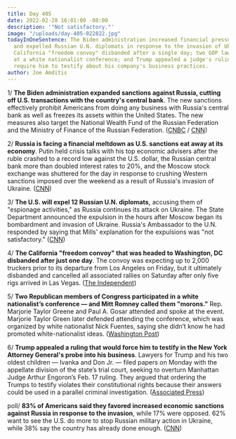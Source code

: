 ```yaml
---
title: Day 405
date: 2022-02-28 16:01:00 -08:00
description: '"Not satisfactory."'
image: "/uploads/day-405-022822.jpg"
todayInOneSentence: The Biden administration increased financial pressure on Russia
  and expelled Russian U.N. diplomats in response to the invasion of Ukraine; the
  California "freedom convoy" disbanded after a single day; two GOP lawmakers spoke
  at a white nationalist conference; and Trump appealed a judge's ruling that would
  require him to testify about his company's business practices.
author: Joe Amditis
---
```


1/ **The Biden administration expanded sanctions against Russia, cutting off U.S. transactions with the country's central bank**. The new sanctions effectively prohibit Americans from doing any business with Russia's central bank as well as freezes its assets within the United States. The new measures also target the National Wealth Fund of the Russian Federation and the Ministry of Finance of the Russian Federation. ([CNBC](https://www.cnbc.com/2022/02/28/biden-administration-expands-russia-sanctions-cuts-off-us-transactions-with-central-bank.html) / [CNN](https://www.cnn.com/2022/02/28/politics/sanctions-russia-putin-rainy-day-fund/index.html))

2/ **Russia is facing a financial meltdown as U.S. sanctions eat away at its economy**. Putin held crisis talks with his top economic advisers after the ruble crashed to a record low against the U.S. dollar, the Russian central bank more than doubled interest rates to 20%, and the Moscow stock exchange was shuttered for the day in response to crushing Western sanctions imposed over the weekend as a result of Russia's invasion of Ukraine. ([CNN](https://www.cnn.com/2022/02/28/business/russia-ruble-banks-sanctions/index.html))

3/ **The U.S. will expel 12 Russian U.N. diplomats,** accusing them of "espionage activities," as Russia continues its attack on Ukraine. The State Department announced the expulsion in the hours after Moscow began its bombardment and invasion of Ukraine. Russia's Ambassador to the U.N. responded by saying that Mills' explanation for the expulsions was "not satisfactory." ([CNN](https://www.cnn.com/2022/02/28/politics/us-expels-russian-un-diplomats/index.html))

4/ **The California "freedom convoy" that was headed to Washington, DC disbanded after just one day**. The convoy was expecting up to 2,000 truckers prior to its departure from Los Angeles on Friday, but it ultimately disbanded and cancelled all associated rallies on Saturday after only five rigs arrived in Las Vegas. ([The Independent](https://www.independent.co.uk/news/world/americas/california-freedom-convoy-dc-quits-b2024824.html))

5/ **Two Republican members of Congress participated in a white nationalist’s conference — and Mitt Romney called them "morons."** Rep. Marjorie Taylor Greene and Paul A. Gosar attended and spoke at the event. Marjorie Taylor Green later defended attending the conference, which was organized by white nationalist Nick Fuentes, saying she didn’t know he had promoted white-nationalist ideas. ([Washington Post](https://www.washingtonpost.com/nation/2022/02/28/marjorie-taylor-greene-white-nationalist-conference/))

6/ **Trump appealed a ruling that would force him to testify in the New York Attorney General's probe into his business**. Lawyers for Trump and his two oldest children — Ivanka and Don Jr. — filed papers on Monday with the appellate division of the state’s trial court, seeking to overturn Manhattan Judge Arthur Engoron’s Feb. 17 ruling. They argued that ordering the Trumps to testify violates their constitutional rights because their answers could be used in a parallel criminal investigation. ([Associated Press](https://apnews.com/article/ivanka-trump-new-york-manhattan-donald-trump-criminal-investigations-a95b3f2a88b8c9460be5e59066bb2b51))

poll/ **83% of Americans said they favored increased economic sanctions against Russia in response to the invasion**, while 17% were opposed. 62% want to see the U.S. do more to stop Russian military action in Ukraine, while 38% say the country has already done enough. ([CNN](https://www.cnn.com/2022/02/28/politics/cnn-poll-russia-ukraine-us-aid/index.html))